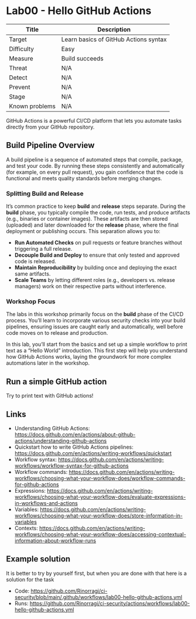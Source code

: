 # Lab00 - Hello GitHub Actions

| Title          | Description                           |
| -------------- | ------------------------------------- |
| Target         | Learn basics of GitHub Actions syntax |
| Difficulty     | Easy                                  |
| Measure        | Build succeeds                        |
| Threat         | N/A                                   |
| Detect         | N/A                                   |
| Prevent        | N/A                                   |
| Stage          | N/A                                   |
| Known problems | N/A                                   |

GitHub Actions is a powerful CI/CD platform that lets you automate tasks directly from your GitHub repository.

## Build Pipeline Overview

A build pipeline is a sequence of automated steps that compile, package, and test your code. By running these steps consistently and automatically (for example, on every pull request), you gain confidence that the code is functional and meets quality standards before merging changes.

### Splitting Build and Release

It’s common practice to keep **build** and **release** steps separate. During the **build** phase, you typically compile the code, run tests, and produce artifacts (e.g., binaries or container images). These artifacts are then stored (uploaded) and later downloaded for the **release** phase, where the final deployment or publishing occurs. This separation allows you to:

- **Run Automated Checks** on pull requests or feature branches without triggering a full release.
- **Decouple Build and Deploy** to ensure that only tested and approved code is released.
- **Maintain Reproducibility** by building once and deploying the exact same artifacts.
- **Scale Teams** by letting different roles (e.g., developers vs. release managers) work on their respective parts without interference.

### Workshop Focus

The labs in this workshop primarily focus on the **build** phase of the CI/CD process. You’ll learn to incorporate various security checks into your build pipelines, ensuring issues are caught early and automatically, well before code moves on to release and production.

In this lab, you’ll start from the basics and set up a simple workflow to print text as a “Hello World” introduction. This first step will help you understand how GitHub Actions works, laying the groundwork for more complex automations later in the workshop.

## Run a simple GitHub action

Try to print text with GitHub actions!

## Links

- Understanding GitHub Actions: <https://docs.github.com/en/actions/about-github-actions/understanding-github-actions>
- Quickstart how to write GitHub Actions pipelines: <https://docs.github.com/en/actions/writing-workflows/quickstart>
- Workflow syntax: <https://docs.github.com/en/actions/writing-workflows/workflow-syntax-for-github-actions>
- Workflow commands: <https://docs.github.com/en/actions/writing-workflows/choosing-what-your-workflow-does/workflow-commands-for-github-actions>
- Expressions: <https://docs.github.com/en/actions/writing-workflows/choosing-what-your-workflow-does/evaluate-expressions-in-workflows-and-actions>
- Variables: <https://docs.github.com/en/actions/writing-workflows/choosing-what-your-workflow-does/store-information-in-variables>
- Contexts: <https://docs.github.com/en/actions/writing-workflows/choosing-what-your-workflow-does/accessing-contextual-information-about-workflow-runs>

## Example solution

It is better to try by yourself first, but when you are done with that here is a solution for the task

- Code: <https://github.com/Rinorragi/ci-security/blob/main/.github/workflows/lab00-hello-github-actions.yml>
- Runs: <https://github.com/Rinorragi/ci-security/actions/workflows/lab00-hello-github-actions.yml>
